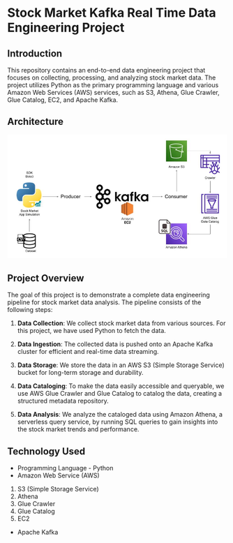 # Stock Market Kafka Real Time Data Engineering Project

## Introduction 
This repository contains an end-to-end data engineering project that focuses on collecting, processing, and analyzing stock market data. The project utilizes Python as the primary programming language and various Amazon Web Services (AWS) services, such as S3, Athena, Glue Crawler, Glue Catalog, EC2, and Apache Kafka.

## Architecture 
<img src="https://github.com/PEPE0211/Aws-Stock-Market-Real-Time-Data-Analysis/blob/main/image/Architecture.jpg">

## Project Overview

The goal of this project is to demonstrate a complete data engineering pipeline for stock market data analysis. The pipeline consists of the following steps:

1. **Data Collection**: We collect stock market data from various sources. For this project, we have used Python to fetch the data.

2. **Data Ingestion**: The collected data is pushed onto an Apache Kafka cluster for efficient and real-time data streaming.

3. **Data Storage**: We store the data in an AWS S3 (Simple Storage Service) bucket for long-term storage and durability.

4. **Data Cataloging**: To make the data easily accessible and queryable, we use AWS Glue Crawler and Glue Catalog to catalog the data, creating a structured metadata repository.

5. **Data Analysis**: We analyze the cataloged data using Amazon Athena, a serverless query service, by running SQL queries to gain insights into the stock market trends and performance.

## Technology Used
- Programming Language - Python
- Amazon Web Service (AWS)
1. S3 (Simple Storage Service)
2. Athena
3. Glue Crawler
4. Glue Catalog
5. EC2
- Apache Kafka



